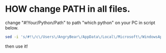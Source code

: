 # HOW change PATH in all files.
change "#!Your/Python/Path" to path "which python" on your PC in script below.

```bash
sed -i 's/#!\/c\/Users\/AngryBear\/AppData\/Local\/Microsoft\/WindowsApps\/python/#!Your\/Python\/Path/g' *py
```

then use it!
